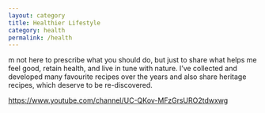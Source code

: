 ```yaml
---
layout: category
title: Healthier Lifestyle
category: health
permalink: /health
---
```

m not here to prescribe what you should do, but just to share what
helps me feel good, retain health, and live in tune with nature. I’ve
collected and developed many favourite recipes over the years and
also share heritage recipes, which deserve to be re-discovered.

https://www.youtube.com/channel/UC-QKov-MFzGrsURO2tdwxwg